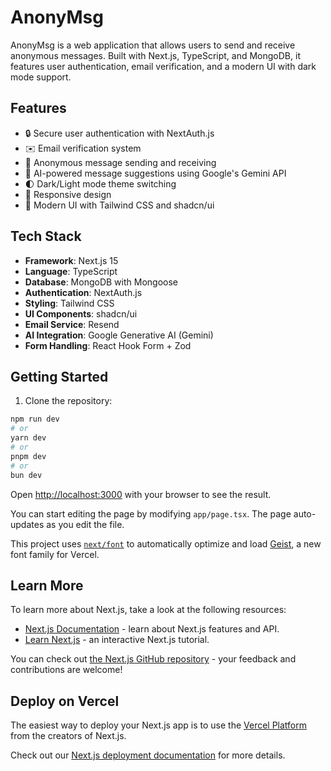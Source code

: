 # AnonyMsg

AnonyMsg is a web application that allows users to send and receive anonymous messages. Built with Next.js, TypeScript, and MongoDB, it features user authentication, email verification, and a modern UI with dark mode support.

## Features

- 🔒 Secure user authentication with NextAuth.js
- ✉️ Email verification system
- 💭 Anonymous message sending and receiving
- 🤖 AI-powered message suggestions using Google's Gemini API
- 🌓 Dark/Light mode theme switching
- 📱 Responsive design
- 🎨 Modern UI with Tailwind CSS and shadcn/ui

## Tech Stack

- **Framework**: Next.js 15
- **Language**: TypeScript
- **Database**: MongoDB with Mongoose
- **Authentication**: NextAuth.js
- **Styling**: Tailwind CSS
- **UI Components**: shadcn/ui
- **Email Service**: Resend
- **AI Integration**: Google Generative AI (Gemini)
- **Form Handling**: React Hook Form + Zod

## Getting Started

1. Clone the repository:

```bash
npm run dev
# or
yarn dev
# or
pnpm dev
# or
bun dev
```

Open [http://localhost:3000](http://localhost:3000) with your browser to see the result.

You can start editing the page by modifying `app/page.tsx`. The page auto-updates as you edit the file.

This project uses [`next/font`](https://nextjs.org/docs/app/building-your-application/optimizing/fonts) to automatically optimize and load [Geist](https://vercel.com/font), a new font family for Vercel.

## Learn More

To learn more about Next.js, take a look at the following resources:

- [Next.js Documentation](https://nextjs.org/docs) - learn about Next.js features and API.
- [Learn Next.js](https://nextjs.org/learn) - an interactive Next.js tutorial.

You can check out [the Next.js GitHub repository](https://github.com/vercel/next.js) - your feedback and contributions are welcome!

## Deploy on Vercel

The easiest way to deploy your Next.js app is to use the [Vercel Platform](https://vercel.com/new?utm_medium=default-template&filter=next.js&utm_source=create-next-app&utm_campaign=create-next-app-readme) from the creators of Next.js.

Check out our [Next.js deployment documentation](https://nextjs.org/docs/app/building-your-application/deploying) for more details.
